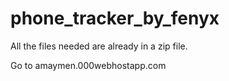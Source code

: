 # phone_tracker_by_fenyx
All the files needed are already in a zip file.

Go to amaymen.000webhostapp.com
